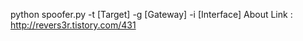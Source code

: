 python spoofer.py -t [Target] -g [Gateway] -i [Interface]
About Link : http://revers3r.tistory.com/431
